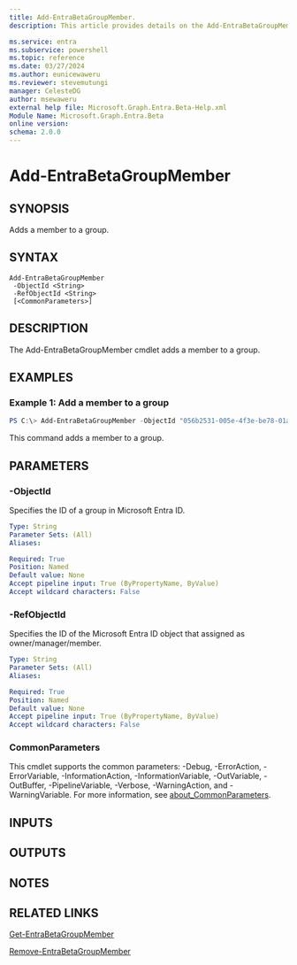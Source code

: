 ```yaml
---
title: Add-EntraBetaGroupMember.
description: This article provides details on the Add-EntraBetaGroupMember command.

ms.service: entra
ms.subservice: powershell
ms.topic: reference
ms.date: 03/27/2024
ms.author: eunicewaweru
ms.reviewer: stevemutungi
manager: CelesteDG
author: msewaweru
external help file: Microsoft.Graph.Entra.Beta-Help.xml
Module Name: Microsoft.Graph.Entra.Beta
online version:
schema: 2.0.0
---
```


# Add-EntraBetaGroupMember

## SYNOPSIS
Adds a member to a group.

## SYNTAX

```
Add-EntraBetaGroupMember 
 -ObjectId <String> 
 -RefObjectId <String> 
 [<CommonParameters>]
```

## DESCRIPTION
The Add-EntraBetaGroupMember cmdlet adds a member to a group.

## EXAMPLES

### Example 1: Add a member to a group
```powershell
PS C:\> Add-EntraBetaGroupMember -ObjectId "056b2531-005e-4f3e-be78-01a71ea30a04" -RefObjectId "996d39aa-fdac-4d97-aa3d-c81fb47362ac"
```

This command adds a member to a group.

## PARAMETERS

### -ObjectId
Specifies the ID of a group in Microsoft Entra ID.

```yaml
Type: String
Parameter Sets: (All)
Aliases:

Required: True
Position: Named
Default value: None
Accept pipeline input: True (ByPropertyName, ByValue)
Accept wildcard characters: False
```

### -RefObjectId
Specifies the ID of the Microsoft Entra ID object that assigned as owner/manager/member.

```yaml
Type: String
Parameter Sets: (All)
Aliases:

Required: True
Position: Named
Default value: None
Accept pipeline input: True (ByPropertyName, ByValue)
Accept wildcard characters: False
```

### CommonParameters
This cmdlet supports the common parameters: -Debug, -ErrorAction, -ErrorVariable, -InformationAction, -InformationVariable, -OutVariable, -OutBuffer, -PipelineVariable, -Verbose, -WarningAction, and -WarningVariable. For more information, see [about_CommonParameters](https://go.microsoft.com/fwlink/?LinkID=113216).

## INPUTS

## OUTPUTS

## NOTES

## RELATED LINKS

[Get-EntraBetaGroupMember](Get-EntraBetaGroupMember.md)

[Remove-EntraBetaGroupMember](Remove-EntraBetaGroupMember.md)

